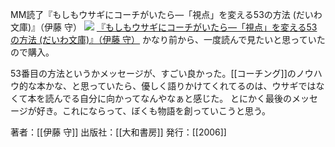 MM読了『もしもウサギにコーチがいたら—「視点」を変える53の方法 (だいわ文庫)』（伊藤 守）
[![](https://images-fe.ssl-images-amazon.com/images/I/41RC8BA0FTL._SL160_.jpg)](http://www.amazon.co.jp/exec/obidos/ASIN/4479300554/choiyaki81-22/ref=nosim)
[『もしもウサギにコーチがいたら—「視点」を変える53の方法 (だいわ文庫)』（伊藤 守）](http://www.amazon.co.jp/exec/obidos/ASIN/4479300554/choiyaki81-22/ref=nosim)
かなり前から、一度読んで見たいと思っていたので購入。

53番目の方法というかメッセージが、すごい良かった。[[コーチング]]のノウハウ的な本かな、と思っていたら、優しく語りかけてくれてるのは、ウサギではなくて本を読んでる自分に向かってなんやなぁと感じた。
とにかく最後のメッセージが好き。これにならって、ぼくも物語を創っていこうと思う。

著者：[[伊藤 守]]
出版社：[[大和書房]]
発行：[[2006]]

